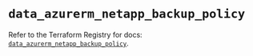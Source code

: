 # `data_azurerm_netapp_backup_policy`

Refer to the Terraform Registry for docs: [`data_azurerm_netapp_backup_policy`](https://registry.terraform.io/providers/hashicorp/azurerm/4.36.0/docs/data-sources/netapp_backup_policy).
